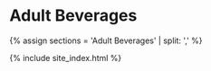 ---
---

# Adult Beverages

{% assign sections = 'Adult Beverages' | split: ',' %}

{% include site_index.html %}